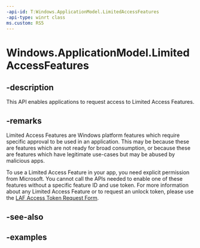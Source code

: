 ```yaml
---
-api-id: T:Windows.ApplicationModel.LimitedAccessFeatures
-api-type: winrt class
ms.custom: RS5
---
```


<!-- Class syntax.
public class LimitedAccessFeatures 
-->

# Windows.ApplicationModel.LimitedAccessFeatures

## -description

This API enables applications to request access to Limited Access Features.

## -remarks

Limited Access Features are Windows platform features which require specific approval to be used in an application. This may be because these are features which are not ready for broad consumption, or because these are features which have legitimate use-cases but may be abused by malicious apps.

To use a Limited Access Feature in your app, you need explicit permission from Microsoft. You cannot call the APIs needed to enable one of these features without a specific feature ID and use token. For more information about any Limited Access Feature or to request an unlock token, please use the [LAF Access Token Request Form](https://go.microsoft.com/fwlink/?linkid=2271232&clcid=0x409).

## -see-also

## -examples

